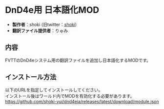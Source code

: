 # DnD4e用 日本語化MOD

* **製作者**：shoki (旧twitter：[shoki](https://twitter.com/shoki_yui))
* **翻訳ファイル提供者**：りゅみ

## 内容
FVTTのDnD4eシステム用の翻訳ファイルを追加し日本語化するMODです。

## インストール方法

以下のURLを指定してインストールしてください。  
インストール後はワールド内でMODを有効化する必要があります。  
https://github.com/shoki-yui/dnd4eja/releases/latest/download/module.json

